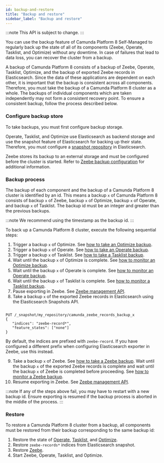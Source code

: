 ```yaml
---
id: backup-and-restore
title: "Backup and restore"
sidebar_label: "Backup and restore"
---
```


:::note
This API is subject to change.
:::

You can use the backup feature of Camunda Platform 8 Self-Managed to regularly back up the state of all of its components (Zeebe, Operate, Tasklist, and Optimize) without any downtime. In case of failures that lead to data loss, you can recover the cluster from a backup.

A backup of Camunda Platform 8 consists of a backup of Zeebe, Operate, Tasklist, Optimize, and the backup of exported Zeebe records in Elasticsearch. Since the data of these applications are dependent on each other, it is important that the backup is consistent across all components. Therefore, you must take the backup of a Camunda Platform 8 cluster as a whole. The backups of individual components which are taken independently may not form a consistent recovery point. To ensure a consistent backup, follow the process described below.

### Configure backup store

To take backups, you must first configure backup storage.

Operate, Tasklist, and Optimize use Elasticsearch as backend storage and use the snapshot feature of Elasticsearch for backing up their state. Therefore, you must configure a [snapshot repository](https://www.elastic.co/guide/en/elasticsearch/reference/current/snapshots-register-repository.html) in Elasticsearch.

Zeebe stores its backup to an external storage and must be configured before the cluster is started. Refer to [Zeebe backup configuration](/self-managed/backup-restore/zeebe-backup-and-restore.md/#configuration) for additional information.

### Backup process

The backup of each component and the backup of a Camunda Platform 8 cluster is identified by an id. This means a backup `x` of Camunda Platform 8 consists of backup `x` of Zeebe, backup `x` of Optimize, backup `x` of Operate, and backup `x` of Tasklist. The backup id must be an integer and greater than the previous backups.

:::note
We recommend using the timestamp as the backup id.
:::

To back up a Camunda Platform 8 cluster, execute the following sequential steps:

1. Trigger a backup `x` of Optimize. See [how to take an Optimize backup](/self-managed/backup-restore/optimize-backup.md).
2. Trigger a backup `x` of Operate. See [how to take an Operate backup](/self-managed/backup-restore/operate-tasklist-backup.md).
3. Trigger a backup `x` of Tasklist. See [how to take a Tasklist backup](/self-managed/backup-restore/operate-tasklist-backup.md).
4. Wait until the backup `x` of Optimize is complete. See [how to monitor an Optimize backup](/self-managed/backup-restore/optimize-backup.md).
5. Wait until the backup `x` of Operate is complete. See [how to monitor an Operate backup](/self-managed/backup-restore/operate-tasklist-backup.md).
6. Wait until the backup `x` of Tasklist is complete. See [how to monitor a Tasklist backup](/self-managed/backup-restore/operate-tasklist-backup.md).
7. Pause exporting in Zeebe. See [Zeebe management API](/self-managed/zeebe-deployment/operations/management-api.md).
8. Take a backup `x` of the exported Zeebe records in Elasticsearch using the Elasticsearch Snapshots API.

```

PUT /_snapshot/my_repository/camunda_zeebe_records_backup_x
{
   "indices": "zeebe-record*",
   "feature_states": ["none"]
}

```

By default, the indices are prefixed with `zeebe-record`. If you have configured a different prefix when configuring Elasticsearch exporter in Zeebe, use this instead.

9. Take a backup `x` of Zeebe. See [how to take a Zeebe backup](self-managed/backup-restore/zeebe-backup-and-restore.md). Wait until the backup `x` of the exported Zeebe records is complete and wait until the backup `x` of Zeebe is completed before proceeding. See [how to monitor a Zeebe backup](self-managed/backup-restore/zeebe-backup-and-restore.md).
10. Resume exporting in Zeebe. See [Zeebe management API](/self-managed/zeebe-deployment/operations/management-api.md).

:::note
If any of the steps above fail, you may have to restart with a new backup id. Ensure exporting is resumed if the backup process is aborted in the middle of the process.
:::

### Restore

To restore a Camunda Platform 8 cluster from a backup, all components must be restored from their backup corresponding to the same backup id:

1. Restore the state of [Operate](/self-managed/backup-restore/operate-tasklist-backup.md), [Tasklist](/self-managed/backup-restore/operate-tasklist-backup.md), and [Optimize](/self-managed/backup-restore/optimize-backup.md).
2. Restore `zeebe-records*` indices from Elasticsearch snapshot.
3. Restore [Zeebe](self-managed/backup-restore/zeebe-backup-and-restore.md).
4. Start Zeebe, Operate, Tasklist, and Optimize.
